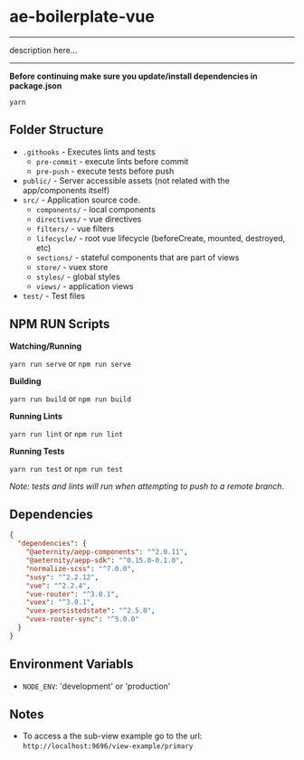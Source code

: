 # ae-boilerplate-vue

---
description here...

---

__Before continuing make sure you update/install dependencies in
package.json__
```
yarn
```

## Folder Structure

* `.githooks` - Executes lints and tests
  - `pre-commit` - execute lints before commit
  - `pre-push` - execute tests before push
* `public/` - Server accessible assets (not related with the app/components itself)
* `src/` - Application source code.
  - `components/` - local components
  - `directives/` - vue directives
  - `filters/` - vue filters
  - `lifecycle/` - root vue lifecycle (beforeCreate, mounted, destroyed, etc)
  - `sections/` - stateful components that are part of views
  - `store/` - vuex store 
  - `styles/` - global styles
  - `views/` - application views
* `test/` - Test files

## NPM RUN Scripts

__Watching/Running__

`yarn run serve` or `npm run serve`

__Building__

`yarn run build` or `npm run build`

 __Running Lints__
 
`yarn run lint` or `npm run lint`

__Running Tests__

`yarn run test` or `npm run test`

_Note: tests and lints will run when attempting to push to a remote branch._


## Dependencies

```json
{
  "dependencies": {
    "@aeternity/aepp-components": "^2.0.11",
    "@aeternity/aepp-sdk": "^0.15.0-0.1.0",
    "normalize-scss": "^7.0.0",
    "susy": "^2.2.12",
    "vue": "^2.2.4",
    "vue-router": "^3.0.1",
    "vuex": "^3.0.1",
    "vuex-persistedstate": "^2.5.0",
    "vuex-router-sync": "^5.0.0"
  }
}
```

## Environment Variabls

* `NODE_ENV`: 'development' or 'production'

## Notes

- To access a the sub-view example go to the url: `http://localhost:9696/view-example/primary`
